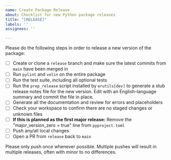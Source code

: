 ```yaml
---
name: Create Package Release
about: Checklist for new Python package releases
title: "[RELEASE]"
labels: ''
assignees: ''

---
```


Please do the following steps in order to release a new version of the package:

- [ ] Create or clone a `release` branch and make sure the latest commits from `main` have been merged in
- [ ] Run `pylint` and `velin` on the entire package
- [ ] Run the test suite, including all optional tests
- [ ] Run the `prep_release` script installed by `erutils[dev]` to generate a stub release notes file for the new version. Edit with an English-language summary and commit the file in place.
- [ ] Generate all the documentation and review for errors and placeholders
- [ ] Check your workspace to confirm there are no staged changes or unknown files
- [ ] **If this is planned as the first major release:** Remove the "major_version_zero = true" line from `pyproject.toml`
- [ ] Push any/all local changes
- [ ] Open a PR from `release` back to `main`

Please only push once whenever possible. Multiple pushes will result in multiple releases, often with minor to no differences.
